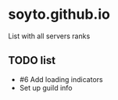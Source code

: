 # soyto.github.io

List with all servers ranks

## TODO list

- #6 Add loading indicators
- Set up guild info
